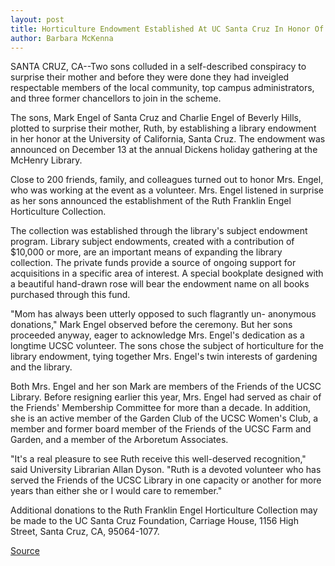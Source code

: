 ```yaml
---
layout: post
title: Horticulture Endowment Established At UC Santa Cruz In Honor Of Longtime Library Volunteer
author: Barbara McKenna
---
```


SANTA CRUZ, CA--Two sons colluded in a self-described conspiracy to  surprise their mother and before they were done they had inveigled  respectable members of the local community, top campus  administrators, and three former chancellors to join in the scheme.

The sons, Mark Engel of Santa Cruz and Charlie Engel of  Beverly Hills, plotted to surprise their mother, Ruth, by establishing a  library endowment in her honor at the University of California, Santa  Cruz. The endowment was announced on December 13 at the annual  Dickens holiday gathering at the McHenry Library.

Close to 200 friends, family, and colleagues turned out to honor  Mrs. Engel, who was working at the event as a volunteer. Mrs. Engel  listened in surprise as her sons announced the establishment of the  Ruth Franklin Engel Horticulture Collection.

The collection was established through the library's subject  endowment program. Library subject endowments, created with a  contribution of $10,000 or more, are an important means of  expanding the library collection. The private funds provide a source  of ongoing support for acquisitions in a specific area of interest. A  special bookplate designed with a beautiful hand-drawn rose will  bear the endowment name on all books purchased through this fund.

"Mom has always been utterly opposed to such flagrantly un- anonymous donations," Mark Engel observed before the ceremony.  But her sons proceeded anyway, eager to acknowledge Mrs. Engel's  dedication as a longtime UCSC volunteer. The sons chose the subject  of horticulture for the library endowment, tying together Mrs. Engel's  twin interests of gardening and the library.

Both Mrs. Engel and her son Mark are members of the Friends  of the UCSC Library. Before resigning earlier this year, Mrs. Engel had  served as chair of the Friends' Membership Committee for more than  a decade. In addition, she is an active member of the Garden Club of  the UCSC Women's Club, a member and former board member of the  Friends of the UCSC Farm and Garden, and a member of the  Arboretum Associates.

"It's a real pleasure to see Ruth receive this well-deserved  recognition," said University Librarian Allan Dyson. "Ruth is a  devoted volunteer who has served the Friends of the UCSC Library in  one capacity or another for more years than either she or I would  care to remember."

Additional donations to the Ruth Franklin Engel Horticulture  Collection may be made to the UC Santa Cruz Foundation, Carriage  House, 1156 High Street, Santa Cruz, CA, 95064-1077.

[Source](http://www1.ucsc.edu/news_events/press_releases/archive/96-97/12-96/121896-Library_endowment_e.html "Permalink to 121896-Library_endowment_e")